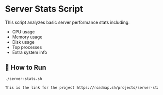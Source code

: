 # Server Stats Script  

This script analyzes basic server performance stats including:  
- CPU usage  
- Memory usage  
- Disk usage  
- Top processes  
- Extra system info  

## 📌 How to Run  
```bash
./server-stats.sh

This is the link for the project https://roadmap.sh/projects/server-stats
